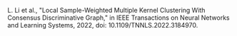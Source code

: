 L. Li et al., "Local Sample-Weighted Multiple Kernel Clustering With Consensus Discriminative Graph," in IEEE Transactions on Neural Networks and Learning Systems, 2022, doi: 10.1109/TNNLS.2022.3184970.
